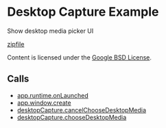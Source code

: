 
Desktop Capture Example
=======

Show desktop media picker UI

[zipfile](http://developer.chrome.com/extensions/examples/api/desktopCapture.zip)

Content is licensed under the [Google BSD License](http://code.google.com/google_bsd_license.html).

Calls
-----

* [app.runtime.onLaunched](http://developer.chrome.com/extensions/app.runtime.html#event-onLaunched)
* [app.window.create](http://developer.chrome.com/extensions/app.window.html#method-create)
* [desktopCapture.cancelChooseDesktopMedia](http://developer.chrome.com/extensions/desktopCapture.html#method-cancelChooseDesktopMedia)
* [desktopCapture.chooseDesktopMedia](http://developer.chrome.com/extensions/desktopCapture.html#method-chooseDesktopMedia)